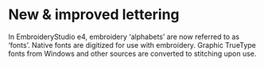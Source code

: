 # New & improved lettering

In EmbroideryStudio e4, embroidery ‘alphabets’ are now referred to as ‘fonts’. Native fonts are digitized for use with embroidery. Graphic TrueType fonts from Windows and other sources are converted to stitching upon use.
